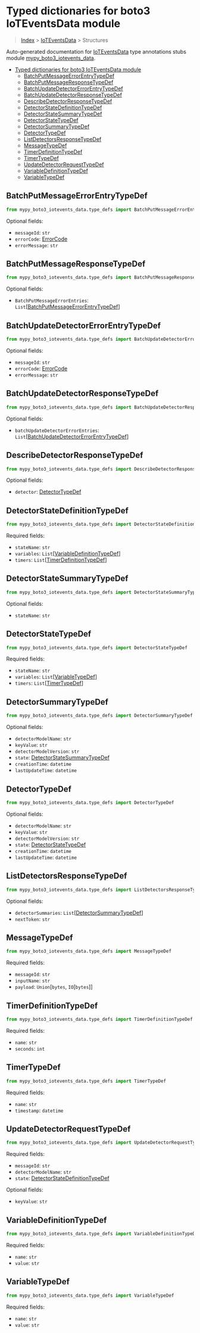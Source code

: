# Typed dictionaries for boto3 IoTEventsData module

> [Index](../README.md) > [IoTEventsData](./README.md) > Structures

Auto-generated documentation for
[IoTEventsData](https://boto3.amazonaws.com/v1/documentation/api/latest/reference/services/iotevents-data.html#IoTEventsData)
type annotations stubs module
[mypy_boto3_iotevents_data](https://pypi.org/project/mypy-boto3-iotevents-data/).

- [Typed dictionaries for boto3 IoTEventsData module](#typed-dictionaries-for-boto3-ioteventsdata-module)
  - [BatchPutMessageErrorEntryTypeDef](#batchputmessageerrorentrytypedef)
  - [BatchPutMessageResponseTypeDef](#batchputmessageresponsetypedef)
  - [BatchUpdateDetectorErrorEntryTypeDef](#batchupdatedetectorerrorentrytypedef)
  - [BatchUpdateDetectorResponseTypeDef](#batchupdatedetectorresponsetypedef)
  - [DescribeDetectorResponseTypeDef](#describedetectorresponsetypedef)
  - [DetectorStateDefinitionTypeDef](#detectorstatedefinitiontypedef)
  - [DetectorStateSummaryTypeDef](#detectorstatesummarytypedef)
  - [DetectorStateTypeDef](#detectorstatetypedef)
  - [DetectorSummaryTypeDef](#detectorsummarytypedef)
  - [DetectorTypeDef](#detectortypedef)
  - [ListDetectorsResponseTypeDef](#listdetectorsresponsetypedef)
  - [MessageTypeDef](#messagetypedef)
  - [TimerDefinitionTypeDef](#timerdefinitiontypedef)
  - [TimerTypeDef](#timertypedef)
  - [UpdateDetectorRequestTypeDef](#updatedetectorrequesttypedef)
  - [VariableDefinitionTypeDef](#variabledefinitiontypedef)
  - [VariableTypeDef](#variabletypedef)

## BatchPutMessageErrorEntryTypeDef

```python
from mypy_boto3_iotevents_data.type_defs import BatchPutMessageErrorEntryTypeDef
```

Optional fields:

- `messageId`: `str`
- `errorCode`:
  [ErrorCode](https://vemel.github.io/boto3_stubs_docs/mypy_boto3_iotevents_data/literals.html#errorcode)
- `errorMessage`: `str`

## BatchPutMessageResponseTypeDef

```python
from mypy_boto3_iotevents_data.type_defs import BatchPutMessageResponseTypeDef
```

Optional fields:

- `BatchPutMessageErrorEntries`:
  `List`\[[BatchPutMessageErrorEntryTypeDef](https://vemel.github.io/boto3_stubs_docs/mypy_boto3_iotevents_data/type_defs.html#batchputmessageerrorentrytypedef)\]

## BatchUpdateDetectorErrorEntryTypeDef

```python
from mypy_boto3_iotevents_data.type_defs import BatchUpdateDetectorErrorEntryTypeDef
```

Optional fields:

- `messageId`: `str`
- `errorCode`:
  [ErrorCode](https://vemel.github.io/boto3_stubs_docs/mypy_boto3_iotevents_data/literals.html#errorcode)
- `errorMessage`: `str`

## BatchUpdateDetectorResponseTypeDef

```python
from mypy_boto3_iotevents_data.type_defs import BatchUpdateDetectorResponseTypeDef
```

Optional fields:

- `batchUpdateDetectorErrorEntries`:
  `List`\[[BatchUpdateDetectorErrorEntryTypeDef](https://vemel.github.io/boto3_stubs_docs/mypy_boto3_iotevents_data/type_defs.html#batchupdatedetectorerrorentrytypedef)\]

## DescribeDetectorResponseTypeDef

```python
from mypy_boto3_iotevents_data.type_defs import DescribeDetectorResponseTypeDef
```

Optional fields:

- `detector`:
  [DetectorTypeDef](https://vemel.github.io/boto3_stubs_docs/mypy_boto3_iotevents_data/type_defs.html#detectortypedef)

## DetectorStateDefinitionTypeDef

```python
from mypy_boto3_iotevents_data.type_defs import DetectorStateDefinitionTypeDef
```

Required fields:

- `stateName`: `str`
- `variables`:
  `List`\[[VariableDefinitionTypeDef](https://vemel.github.io/boto3_stubs_docs/mypy_boto3_iotevents_data/type_defs.html#variabledefinitiontypedef)\]
- `timers`:
  `List`\[[TimerDefinitionTypeDef](https://vemel.github.io/boto3_stubs_docs/mypy_boto3_iotevents_data/type_defs.html#timerdefinitiontypedef)\]

## DetectorStateSummaryTypeDef

```python
from mypy_boto3_iotevents_data.type_defs import DetectorStateSummaryTypeDef
```

Optional fields:

- `stateName`: `str`

## DetectorStateTypeDef

```python
from mypy_boto3_iotevents_data.type_defs import DetectorStateTypeDef
```

Required fields:

- `stateName`: `str`
- `variables`:
  `List`\[[VariableTypeDef](https://vemel.github.io/boto3_stubs_docs/mypy_boto3_iotevents_data/type_defs.html#variabletypedef)\]
- `timers`:
  `List`\[[TimerTypeDef](https://vemel.github.io/boto3_stubs_docs/mypy_boto3_iotevents_data/type_defs.html#timertypedef)\]

## DetectorSummaryTypeDef

```python
from mypy_boto3_iotevents_data.type_defs import DetectorSummaryTypeDef
```

Optional fields:

- `detectorModelName`: `str`
- `keyValue`: `str`
- `detectorModelVersion`: `str`
- `state`:
  [DetectorStateSummaryTypeDef](https://vemel.github.io/boto3_stubs_docs/mypy_boto3_iotevents_data/type_defs.html#detectorstatesummarytypedef)
- `creationTime`: `datetime`
- `lastUpdateTime`: `datetime`

## DetectorTypeDef

```python
from mypy_boto3_iotevents_data.type_defs import DetectorTypeDef
```

Optional fields:

- `detectorModelName`: `str`
- `keyValue`: `str`
- `detectorModelVersion`: `str`
- `state`:
  [DetectorStateTypeDef](https://vemel.github.io/boto3_stubs_docs/mypy_boto3_iotevents_data/type_defs.html#detectorstatetypedef)
- `creationTime`: `datetime`
- `lastUpdateTime`: `datetime`

## ListDetectorsResponseTypeDef

```python
from mypy_boto3_iotevents_data.type_defs import ListDetectorsResponseTypeDef
```

Optional fields:

- `detectorSummaries`:
  `List`\[[DetectorSummaryTypeDef](https://vemel.github.io/boto3_stubs_docs/mypy_boto3_iotevents_data/type_defs.html#detectorsummarytypedef)\]
- `nextToken`: `str`

## MessageTypeDef

```python
from mypy_boto3_iotevents_data.type_defs import MessageTypeDef
```

Required fields:

- `messageId`: `str`
- `inputName`: `str`
- `payload`: `Union`\[`bytes`, `IO`\[`bytes`\]\]

## TimerDefinitionTypeDef

```python
from mypy_boto3_iotevents_data.type_defs import TimerDefinitionTypeDef
```

Required fields:

- `name`: `str`
- `seconds`: `int`

## TimerTypeDef

```python
from mypy_boto3_iotevents_data.type_defs import TimerTypeDef
```

Required fields:

- `name`: `str`
- `timestamp`: `datetime`

## UpdateDetectorRequestTypeDef

```python
from mypy_boto3_iotevents_data.type_defs import UpdateDetectorRequestTypeDef
```

Required fields:

- `messageId`: `str`
- `detectorModelName`: `str`
- `state`:
  [DetectorStateDefinitionTypeDef](https://vemel.github.io/boto3_stubs_docs/mypy_boto3_iotevents_data/type_defs.html#detectorstatedefinitiontypedef)

Optional fields:

- `keyValue`: `str`

## VariableDefinitionTypeDef

```python
from mypy_boto3_iotevents_data.type_defs import VariableDefinitionTypeDef
```

Required fields:

- `name`: `str`
- `value`: `str`

## VariableTypeDef

```python
from mypy_boto3_iotevents_data.type_defs import VariableTypeDef
```

Required fields:

- `name`: `str`
- `value`: `str`
